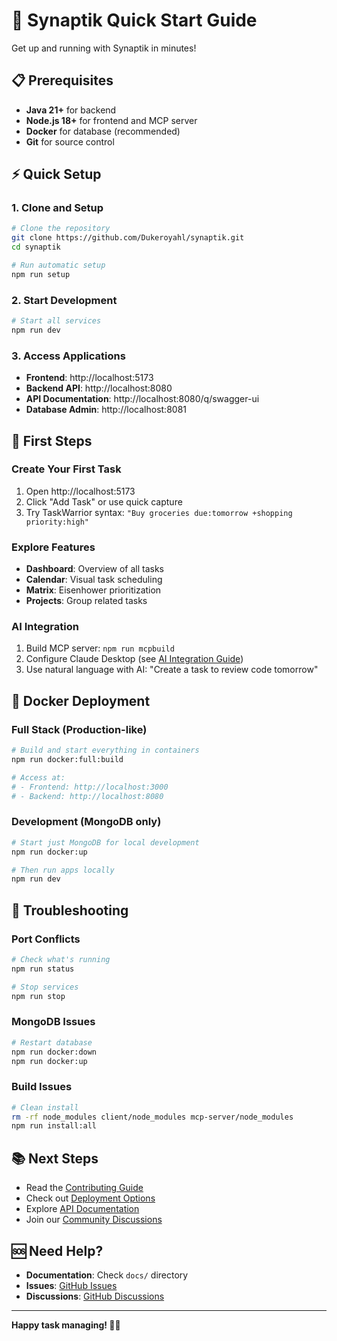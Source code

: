 # 🚀 Synaptik Quick Start Guide

Get up and running with Synaptik in minutes!

## 📋 Prerequisites

- **Java 21+** for backend
- **Node.js 18+** for frontend and MCP server  
- **Docker** for database (recommended)
- **Git** for source control

## ⚡ Quick Setup

### 1. Clone and Setup
```bash
# Clone the repository
git clone https://github.com/Dukeroyahl/synaptik.git
cd synaptik

# Run automatic setup
npm run setup
```

### 2. Start Development
```bash
# Start all services
npm run dev
```

### 3. Access Applications
- **Frontend**: http://localhost:5173
- **Backend API**: http://localhost:8080
- **API Documentation**: http://localhost:8080/q/swagger-ui
- **Database Admin**: http://localhost:8081

## 🎯 First Steps

### Create Your First Task
1. Open http://localhost:5173
2. Click "Add Task" or use quick capture
3. Try TaskWarrior syntax: `"Buy groceries due:tomorrow +shopping priority:high"`

### Explore Features
- **Dashboard**: Overview of all tasks
- **Calendar**: Visual task scheduling
- **Matrix**: Eisenhower prioritization
- **Projects**: Group related tasks

### AI Integration
1. Build MCP server: `npm run mcpbuild`
2. Configure Claude Desktop (see [AI Integration Guide](../development/AI-README.md))
3. Use natural language with AI: "Create a task to review code tomorrow"

## 🐳 Docker Deployment

### Full Stack (Production-like)
```bash
# Build and start everything in containers
npm run docker:full:build

# Access at:
# - Frontend: http://localhost:3000
# - Backend: http://localhost:8080
```

### Development (MongoDB only)
```bash
# Start just MongoDB for local development
npm run docker:up

# Then run apps locally
npm run dev
```

## 🔧 Troubleshooting

### Port Conflicts
```bash
# Check what's running
npm run status

# Stop services
npm run stop
```

### MongoDB Issues
```bash
# Restart database
npm run docker:down
npm run docker:up
```

### Build Issues
```bash
# Clean install
rm -rf node_modules client/node_modules mcp-server/node_modules
npm run install:all
```

## 📚 Next Steps

- Read the [Contributing Guide](../../CONTRIBUTING.md)
- Check out [Deployment Options](../deployment/DEPLOYMENT.md)
- Explore [API Documentation](../api/)
- Join our [Community Discussions](https://github.com/Dukeroyahl/synaptik/discussions)

## 🆘 Need Help?

- **Documentation**: Check `docs/` directory
- **Issues**: [GitHub Issues](https://github.com/Dukeroyahl/synaptik/issues)
- **Discussions**: [GitHub Discussions](https://github.com/Dukeroyahl/synaptik/discussions)

---

**Happy task managing! 🧠✨**